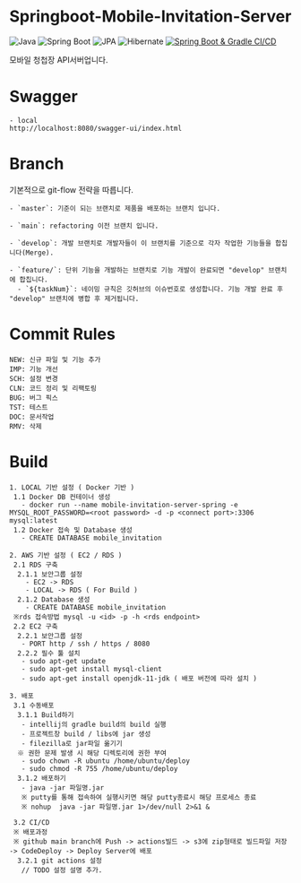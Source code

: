 
# Springboot-Mobile-Invitation-Server


![Java](https://img.shields.io/badge/Java-11-red.svg)
![Spring Boot](https://img.shields.io/badge/Spring%20Boot-2.7.6-green.svg)
![JPA](https://img.shields.io/badge/Jpa-2.7.6-green.svg)
![Hibernate](https://img.shields.io/badge/Hibernate-5.6.14-orange.svg)
[![Spring Boot & Gradle CI/CD](https://github.com/2YeongHoon/Springboot-Mobile-Invitation-Server/actions/workflows/cicd.yml/badge.svg)](https://github.com/2YeongHoon/Springboot-Mobile-Invitation-Server/actions/workflows/cicd.yml)

모바일 청첩장 API서버업니다.

# Swagger
```
- local
http://localhost:8080/swagger-ui/index.html
```
# Branch
기본적으로 git-flow 전략을 따릅니다.
```
- `master`: 기준이 되는 브랜치로 제품을 배포하는 브랜치 입니다.

- `main`: refactoring 이전 브랜치 입니다.

- `develop`: 개발 브랜치로 개발자들이 이 브랜치를 기준으로 각자 작업한 기능들을 합칩니다(Merge).

- `feature/`: 단위 기능을 개발하는 브랜치로 기능 개발이 완료되면 "develop" 브랜치에 합칩니다.
  - `${taskNum}`: 네이밍 규칙은 깃허브의 이슈번호로 생성합니다. 기능 개발 완료 후 "develop" 브랜치에 병합 후 제거됩니다.
```
# Commit Rules
```
NEW: 신규 파일 및 기능 추가
IMP: 기능 개선
SCH: 설정 변경
CLN: 코드 정리 및 리팩토링
BUG: 버그 픽스
TST: 테스트
DOC: 문서작업
RMV: 삭제
```
# Build
```
1. LOCAL 기반 설정 ( Docker 기반 )
 1.1 Docker DB 컨테이너 생성
   - docker run --name mobile-invitation-server-spring -e MYSQL_ROOT_PASSWORD=<root password> -d -p <connect port>:3306 mysql:latest
 1.2 Docker 접속 및 Database 생성
   - CREATE DATABASE mobile_invitation
```

```
2. AWS 기반 설정 ( EC2 / RDS )
 2.1 RDS 구축
  2.1.1 보안그룹 설정
    - EC2 -> RDS
    - LOCAL -> RDS ( For Build )
  2.1.2 Database 생성
    - CREATE DATABASE mobile_invitation
 ※rds 접속방법 mysql -u <id> -p -h <rds endpoint>
 2.2 EC2 구축
  2.2.1 보안그룹 설정
   - PORT http / ssh / https / 8080
  2.2.2 필수 툴 설치 
   - sudo apt-get update
   - sudo apt-get install mysql-client
   - sudo apt-get install openjdk-11-jdk ( 배포 버전에 따라 설치 )
```

```
3. 배포
 3.1 수동배포
  3.1.1 Build하기
   - intellij의 gradle build의 build 실행
   - 프로젝트창 build / libs에 jar 생성
   - filezilla로 jar파일 옮기기
  ※ 권한 문제 발생 시 해당 디렉토리에 권한 부여
   - sudo chown -R ubuntu /home/ubuntu/deploy
   - sudo chmod -R 755 /home/ubuntu/deploy
  3.1.2 배포하기
   - java -jar 파일명.jar
   ※ putty를 통해 접속하여 실행시키면 해당 putty종료시 해당 프로세스 종료
   ※ nohup  java -jar 파일명.jar 1>/dev/null 2>&1 &
   
 3.2 CI/CD
 ※ 배포과정
 ※ github main branch에 Push -> actions빌드 -> s3에 zip형태로 빌드파일 저장 -> CodeDeploy -> Deploy Server에 배포
  3.2.1 git actions 설정
   // TODO 설정 설명 추가.
```
